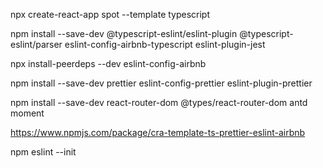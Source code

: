 npx create-react-app spot --template typescript

npm install --save-dev @typescript-eslint/eslint-plugin @typescript-eslint/parser eslint-config-airbnb-typescript eslint-plugin-jest

npx install-peerdeps --dev eslint-config-airbnb

npm install --save-dev prettier eslint-config-prettier eslint-plugin-prettier

npm install --save-dev react-router-dom @types/react-router-dom antd moment

https://www.npmjs.com/package/cra-template-ts-prettier-eslint-airbnb

npm eslint --init
